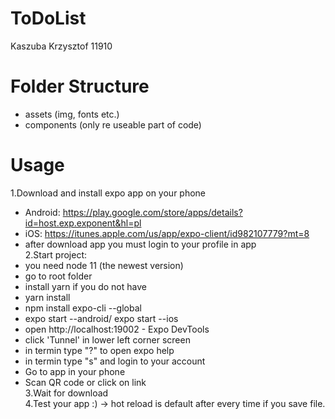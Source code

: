 # ToDoList

Kaszuba Krzysztof 11910


# Folder Structure </br>

- assets (img, fonts etc.) </br>
- components (only re useable part of code)</br>
# Usage

1.Download and install expo app on your phone</br>
- Android: https://play.google.com/store/apps/details?id=host.exp.exponent&hl=pl</br>
- iOS: https://itunes.apple.com/us/app/expo-client/id982107779?mt=8</br>
- after download app you must login to your profile in app</br>
2.Start project:</br>
- you need node 11 (the newest version)</br>
- go to root folder</br>
- install yarn if you do not have</br>
- yarn install</br>
- npm install expo-cli --global</br>
- expo start --android/ expo start --ios</br>
- open http://localhost:19002 - Expo DevTools</br>
- click 'Tunnel' in lower left corner screen</br>
- in termin type "?" to open expo help</br>
- in termin type "s" and login to your account</br>
- Go to app in your phone</br>
- Scan QR code or click on link</br>
3.Wait for download</br>
4.Test your app :) -> hot reload is default after every time if you save file.</br>

